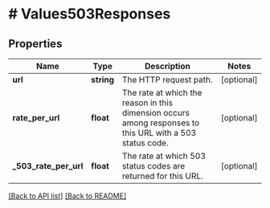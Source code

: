 # # Values503Responses

## Properties

Name | Type | Description | Notes
------------ | ------------- | ------------- | -------------
**url** | **string** | The HTTP request path. | [optional] 
**rate_per_url** | **float** | The rate at which the reason in this dimension occurs among responses to this URL with a 503 status code. | [optional] 
**_503_rate_per_url** | **float** | The rate at which 503 status codes are returned for this URL. | [optional] 


[[Back to API list]](../../README.md#endpoints) [[Back to README]](../../README.md)
